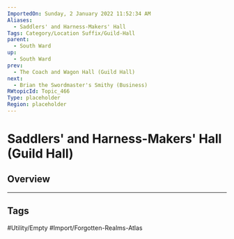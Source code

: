 ```yaml
---
ImportedOn: Sunday, 2 January 2022 11:52:34 AM
Aliases:
  - Saddlers' and Harness-Makers' Hall
Tags: Category/Location Suffix/Guild-Hall
parent:
  - South Ward
up:
  - South Ward
prev:
  - The Coach and Wagon Hall (Guild Hall)
next:
  - Brian the Swordmaster's Smithy (Business)
RWtopicId: Topic_466
Type: placeholder
Region: placeholder
---
```

# Saddlers' and Harness-Makers' Hall (Guild Hall)
## Overview

---
## Tags
#Utility/Empty #Import/Forgotten-Realms-Atlas

